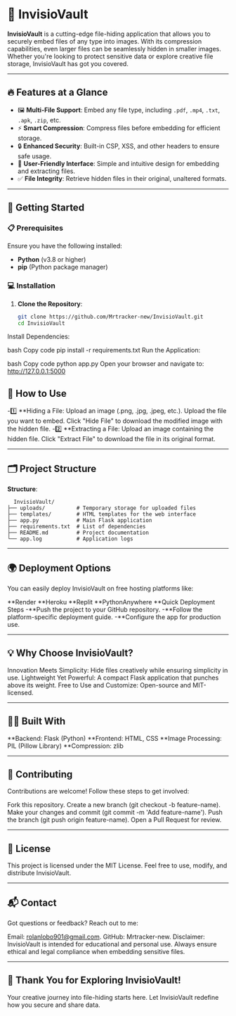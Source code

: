 # 🌟 InvisioVault

**InvisioVault** is a cutting-edge file-hiding application that allows you to securely embed files of any type into images. With its compression capabilities, even larger files can be seamlessly hidden in smaller images. Whether you're looking to protect sensitive data or explore creative file storage, InvisioVault has got you covered.  

---

## 🔥 Features at a Glance
- 🖼️ **Multi-File Support**: Embed any file type, including `.pdf`, `.mp4`, `.txt`, `.apk`, `.zip`, etc.
- ⚡ **Smart Compression**: Compress files before embedding for efficient storage.
- 🔒 **Enhanced Security**: Built-in CSP, XSS, and other headers to ensure safe usage.
- 🎨 **User-Friendly Interface**: Simple and intuitive design for embedding and extracting files.
- ✅ **File Integrity**: Retrieve hidden files in their original, unaltered formats.

---

## 🚀 Getting Started

### 📋 Prerequisites
Ensure you have the following installed:
- **Python** (v3.8 or higher)
- **pip** (Python package manager)

### 💻 Installation

1. **Clone the Repository**:
   ```bash
   git clone https://github.com/Mrtracker-new/InvisioVault.git
   cd InvisioVault
Install Dependencies:

bash
Copy code
pip install -r requirements.txt
Run the Application:

bash
Copy code
python app.py
Open your browser and navigate to:
http://127.0.0.1:5000

## 🎯 How to Use
-1️⃣ **Hiding a File:
Upload an image (.png, .jpg, .jpeg, etc.).
Upload the file you want to embed.
Click "Hide File" to download the modified image with the hidden file.
-2️⃣ **Extracting a File:
Upload an image containing the hidden file.
Click "Extract File" to download the file in its original format.

---

## 🗂️ Project Structure
**Structure**:

      InvisioVault/
    ├── uploads/          # Temporary storage for uploaded files
    ├── templates/        # HTML templates for the web interface
    ├── app.py            # Main Flask application
    ├── requirements.txt  # List of dependencies
    ├── README.md         # Project documentation
    └── app.log           # Application logs

---

## 🌍 Deployment Options
You can easily deploy InvisioVault on free hosting platforms like:

**Render
**Heroku
**Replit
**PythonAnywhere
**Quick Deployment Steps
-**Push the project to your GitHub repository.
-**Follow the platform-specific deployment guide.
-**Configure the app for production use.

---

## 💡 Why Choose InvisioVault?
Innovation Meets Simplicity: Hide files creatively while ensuring simplicity in use.
Lightweight Yet Powerful: A compact Flask application that punches above its weight.
Free to Use and Customize: Open-source and MIT-licensed.

---

## 👨‍💻 Built With
**Backend: Flask (Python)
**Frontend: HTML, CSS
**Image Processing: PIL (Pillow Library)
**Compression: zlib

---

## 🤝 Contributing
Contributions are welcome! Follow these steps to get involved:

Fork this repository.
Create a new branch (git checkout -b feature-name).
Make your changes and commit (git commit -m 'Add feature-name').
Push the branch (git push origin feature-name).
Open a Pull Request for review.

---

## 📜 License
This project is licensed under the MIT License. Feel free to use, modify, and distribute InvisioVault.

---

## 📬 Contact
Got questions or feedback? Reach out to me:

Email: rolanlobo901@gmail.com.
GitHub: Mrtracker-new.
Disclaimer: InvisioVault is intended for educational and personal use. Always ensure ethical and legal compliance when embedding sensitive files.

---

## 🎉 Thank You for Exploring InvisioVault!
Your creative journey into file-hiding starts here. Let InvisioVault redefine how you secure and share data.
